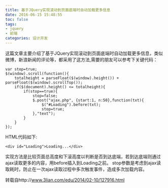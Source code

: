 ```yaml
---
title: 基于JQuery实现滚动到页面底端时自动加载更多信息
date: 2016-06-15 15:48:55
toc: false
tags:
- jquery
- 前端
categories: 设计开发
---
```

这篇文章主要介绍了基于JQuery实现滚动到页面底端时自动加载更多信息，类似微博，新浪新闻的评论等，都采用了这方法,需要的朋友可以参考下关键代码：
```
var stop=true; 
$(window).scroll(function(){ 
    totalheight = parseFloat($(window).height()) + parseFloat($(window).scrollTop()); 
    if($(document).height() <= totalheight){ 
        if(stop==true){ 
            stop=false; 
            $.post("ajax.php", {start:1, n:50},function(txt){ 
                $("#Loading").before(txt); 
                stop=true; 
            },"text"); 
        } 
    } 
});
```

<!--more-->

HTML代码如下:
```
<div id="Loading">Loading...</div>
```

实现方法是比较页面总高度和下滚高度以判断是否到达底端，若到达底端则通过ajax读取更多的内容，用before插入到Loading之前。
stop参数是考虑到ajax读取耗时，防止在一次ajax读取过程中多次触发事件，造成多次加载内容。

转载自http://www.3lian.com/edu/2014/02-10/127916.html

